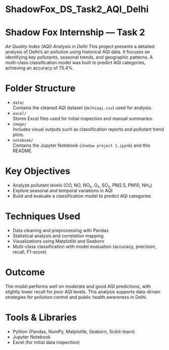 # ShadowFox_DS_Task2_AQI_Delhi
# Shadow Fox Internship — Task 2
*Air Quality Index (AQI) Analysis in Delhi*
This project presents a detailed analysis of Delhi’s air pollution using historical AQI data. It focuses on identifying key pollutants, seasonal trends, and geographic patterns. A multi-class classification model was built to predict AQI categories, achieving an accuracy of 75.4%.
#  Folder Structure
- `data/`  
  Contains the cleaned AQI dataset (`delhiaqi.csv`) used for analysis.
- `excel/`  
  Stores Excel files used for initial inspection and manual summaries.
- `image/`  
  Includes visual outputs such as classification reports and pollutant trend plots.
- `notebook/`  
  Contains the Jupyter Notebook (`shadow project 1.ipynb`) and this README.
# Key Objectives
- Analyze pollutant levels (CO, NO, NO₂, O₃, SO₂, PM2.5, PM10, NH₃)
- Explore seasonal and temporal variations in AQI
- Build and evaluate a classification model to predict AQI categories
#  Techniques Used
- Data cleaning and preprocessing with Pandas
- Statistical analysis and correlation mapping
- Visualizations using Matplotlib and Seaborn
- Multi-class classification with model evaluation (accuracy, precision, recall, F1-score)
# Outcome
The model performs well on moderate and good AQI predictions, with slightly lower recall for poor AQI levels. This analysis supports data-driven strategies for pollution control and public health awareness in Delhi.
#  Tools & Libraries
- Python (Pandas, NumPy, Matplotlib, Seaborn, Scikit-learn)
- Jupyter Notebook
- Excel (for initial data inspection)
